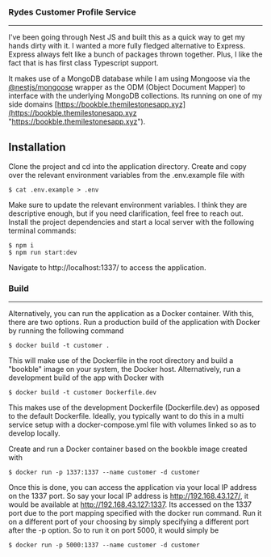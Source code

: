 ### Rydes Customer Profile Service

---

I've been going through Nest JS and built this as a quick way to get my hands dirty with it. I wanted a more fully fledged alternative to Express. Express always felt like a bunch of packages thrown together. Plus, I like the fact that is has first class Typescript support.

It makes use of a MongoDB database while I am using Mongoose via the [@nestjs/mongoose](https://github.com/nestjs/mongoose "@nestjs/mongoose") wrapper as the ODM (Object Document Mapper) to interface with the underlying MongoDB collections. Its running on one of my side domains [https://bookble.themilestonesapp.xyz](https://bookble.themilestonesapp.xyz "https://bookble.themilestonesapp.xyz").

## Installation

Clone the project and cd into the application directory. Create and copy over the relevant environment variables from the .env.example file with

```
$ cat .env.example > .env
```

Make sure to update the relevant environment variables. I think they are descriptive enough, but if you need clarification, feel free to reach out.
Install the project dependencies and start a local server with the following terminal commands:

```
$ npm i
$ npm run start:dev
```

Navigate to http://localhost:1337/ to access the application.

### Build

---

Alternatively, you can run the application as a Docker container. With this, there are two options. Run a production build of the application with Docker by running the following command

```
$ docker build -t customer .
```

This will make use of the Dockerfile in the root directory and build a "bookble" image on your system, the Docker host. Alternatively, run a development build of the app with Docker with

```
$ docker build -t customer Dockerfile.dev
```

This makes use of the development Dockerfile (Dockerfile.dev) as opposed to the default Dockerfile. Ideally, you typically want to do this in a multi service setup with a docker-compose.yml file with volumes linked so as to develop locally.

Create and run a Docker container based on the bookble image created with

```
$ docker run -p 1337:1337 --name customer -d customer
```

Once this is done, you can access the application via your local IP address on the 1337 port. So say your local IP address is http://192.168.43.127/, it would be available at http://192.168.43.127:1337. Its accessed on the 1337 port due to the port mapping specified with the docker run command. Run it on a different port of your choosing by simply specifying a different port after the -p option. So to run it on port 5000, it would simply be

```
$ docker run -p 5000:1337 --name customer -d customer
```

